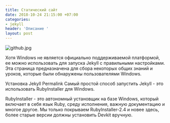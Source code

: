 ```yaml
---
title: Статический сайт
date: 2018-10-24 21:15:00 +07:00
categories:
- jekyll
header: 'Описание '
layout: post
---
```


![github.jpg](/uploads/github.jpg)

Хотя Windows не является официально поддерживаемой платформой, ее можно использовать для запуска Jekyll с правильными настройками. Эта страница предназначена для сбора некоторых общих знаний и уроков, которые были обнаружены пользователями Windows.

Установка Jekyll Permalink
Самый простой способ запустить Jekyll - это использовать RubyInstaller для Windows.

RubyInstaller - это автономный установщик на базе Windows, который включает в себя язык Ruby, среду исполнения, важную документацию и многое другое. Мы только покрываем RubyInstaller-2.4 и новее здесь, более старые версии должны установить Devkit вручную.
